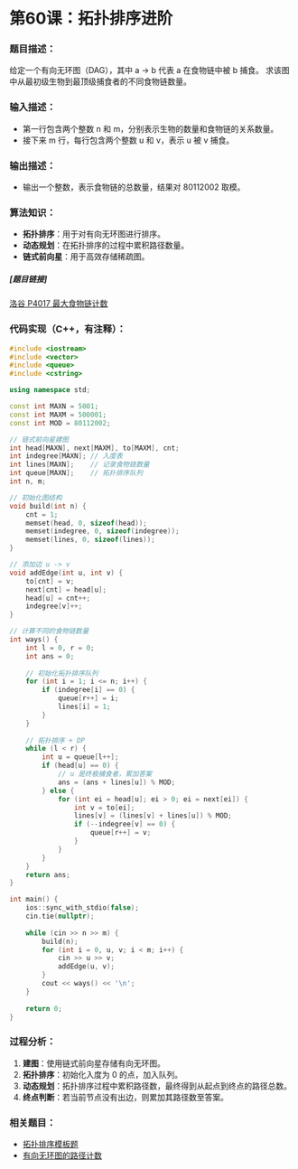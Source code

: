 # 第60课：拓扑排序进阶

### **题目描述：**
给定一个有向无环图（DAG），其中 a -> b 代表 a 在食物链中被 b 捕食。
求该图中从最初级生物到最顶级捕食者的不同食物链数量。

### **输入描述：**
- 第一行包含两个整数 n 和 m，分别表示生物的数量和食物链的关系数量。
- 接下来 m 行，每行包含两个整数 u 和 v，表示 u 被 v 捕食。

### **输出描述：**
- 输出一个整数，表示食物链的总数量，结果对 80112002 取模。

### 算法知识：
- **拓扑排序**：用于对有向无环图进行排序。
- **动态规划**：在拓扑排序的过程中累积路径数量。
- **链式前向星**：用于高效存储稀疏图。

##### [题目链接]
[洛谷 P4017 最大食物链计数](https://www.luogu.com.cn/problem/P4017)

### 代码实现（C++，有注释）：
```cpp
#include <iostream>
#include <vector>
#include <queue>
#include <cstring>

using namespace std;

const int MAXN = 5001;
const int MAXM = 500001;
const int MOD = 80112002;

// 链式前向星建图
int head[MAXN], next[MAXM], to[MAXM], cnt;
int indegree[MAXN]; // 入度表
int lines[MAXN];    // 记录食物链数量
int queue[MAXN];    // 拓扑排序队列
int n, m;

// 初始化图结构
void build(int n) {
    cnt = 1;
    memset(head, 0, sizeof(head));
    memset(indegree, 0, sizeof(indegree));
    memset(lines, 0, sizeof(lines));
}

// 添加边 u -> v
void addEdge(int u, int v) {
    to[cnt] = v;
    next[cnt] = head[u];
    head[u] = cnt++;
    indegree[v]++;
}

// 计算不同的食物链数量
int ways() {
    int l = 0, r = 0;
    int ans = 0;
    
    // 初始化拓扑排序队列
    for (int i = 1; i <= n; i++) {
        if (indegree[i] == 0) {
            queue[r++] = i;
            lines[i] = 1;
        }
    }
    
    // 拓扑排序 + DP
    while (l < r) {
        int u = queue[l++];
        if (head[u] == 0) {
            // u 是终极捕食者，累加答案
            ans = (ans + lines[u]) % MOD;
        } else {
            for (int ei = head[u]; ei > 0; ei = next[ei]) {
                int v = to[ei];
                lines[v] = (lines[v] + lines[u]) % MOD;
                if (--indegree[v] == 0) {
                    queue[r++] = v;
                }
            }
        }
    }
    return ans;
}

int main() {
    ios::sync_with_stdio(false);
    cin.tie(nullptr);
    
    while (cin >> n >> m) {
        build(n);
        for (int i = 0, u, v; i < m; i++) {
            cin >> u >> v;
            addEdge(u, v);
        }
        cout << ways() << '\n';
    }
    
    return 0;
}
```

### 过程分析：
1. **建图**：使用链式前向星存储有向无环图。
2. **拓扑排序**：初始化入度为 0 的点，加入队列。
3. **动态规划**：拓扑排序过程中累积路径数，最终得到从起点到终点的路径总数。
4. **终点判断**：若当前节点没有出边，则累加其路径数至答案。

### 相关题目：
- [拓扑排序模板题](https://www.luogu.com.cn/problem/P3387)
- [有向无环图的路径计数](https://www.luogu.com.cn/problem/P2872)